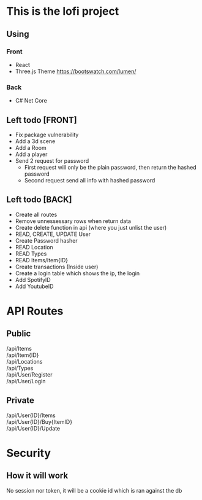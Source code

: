 # This is the lofi project
## Using
### Front
- React
- Three.js
Theme https://bootswatch.com/lumen/

### Back
- C# Net Core


## Left todo [FRONT]
- Fix package vulnerability
- Add a 3d scene
- Add a Room
- Add a player
- Send 2 request for password
  - First request will only be the plain password, then return the hashed password
  - Second request send all info with hashed password


## Left todo [BACK]
- Create all routes
- Remove unnessessary rows when return data
- Create delete function in api (where you just unlist the user)
- READ, CREATE, UPDATE User
- Create Password hasher
- READ Location
- READ Types
- READ Items/Item{ID}
- Create transactions (Inside user)
- Create a login table which shows the ip, the login
- Add SpotifyID
- Add YoutubeID

# API Routes
## Public
/api/Items\
/api/Item{ID}\
/api/Locations\
/api/Types\
/api/User/Register\
/api/User/Login 

## Private
/api/User{ID}/Items\
/api/User{ID}/Buy{ItemID}\
/api/User{ID}/Update


# Security
## How it will work
No session nor token, it will be a cookie id which is ran against the db



